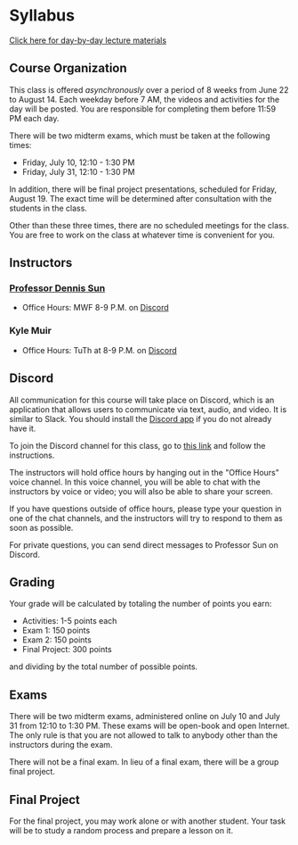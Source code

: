 # Syllabus

[Click here for day-by-day lecture materials](http://dlsun.github.io/Stat350-S20/lectures)

## Course Organization

This class is offered _asynchronously_ over a period of 8 weeks from June 22 to August 14. 
Each weekday before 7 AM, the videos and activities for the day will be posted. You are 
responsible for completing them before 11:59 PM each day.

There will be two midterm exams, which must be taken at the following times:

- Friday, July 10, 12:10 - 1:30 PM
- Friday, July 31, 12:10 - 1:30 PM

In addition, there will be final project presentations, scheduled for
Friday, August 19. The exact time will be determined after consultation with the 
students in the class.

Other than these three times, there are no scheduled meetings for the class. You are
free to work on the class at whatever time is convenient for you.

## Instructors

### [Professor Dennis Sun](http://calpoly.edu/~dsun09)

- Office Hours: MWF 8-9 P.M. on [Discord](https://discord.gg/nprBapB)

### Kyle Muir

- Office Hours: TuTh at 8-9 P.M. on [Discord](https://discord.gg/nprBapB)


## Discord

All communication for this course will take place on Discord, which 
is an application that allows users to communicate via text, audio, and video. It is 
similar to Slack. You should install the [Discord app](https://discord.com/) if
you do not already have it.

To join the Discord channel for this class, go to [this link](https://discord.gg/nprBapB) 
and follow the instructions.

The instructors will hold office hours by hanging out in the "Office Hours" voice channel. 
In this voice channel, you will be able to chat with the instructors by voice or video; you 
will also be able to share your screen.

If you have questions outside of office hours, please type your question in one 
of the chat channels, and the instructors will try to respond to them as soon as possible.

For private questions, you can send direct messages to Professor Sun on Discord.


## Grading

Your grade will be calculated by totaling the number of points you earn:

- Activities: 1-5 points each
- Exam 1: 150 points
- Exam 2: 150 points
- Final Project: 300 points

and dividing by the total number of possible points.


## Exams

There will be two midterm exams, administered online on July 10 and July 31 from 12:10 to 1:30 PM. 
These exams will be open-book and open Internet. The only rule is that you are not allowed to 
talk to anybody other than the instructors during the exam.

There will not be a final exam. In lieu of a final exam, there will be a group final project.


## Final Project

For the final project, you may work alone or with another student. Your task will be to 
study a random process and prepare a lesson on it.
